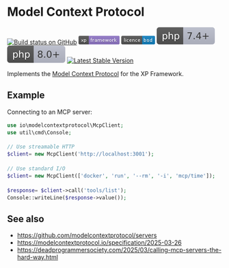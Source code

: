 Model Context Protocol
======================

[![Build status on GitHub](https://github.com/xp-forge/mcp/workflows/Tests/badge.svg)](https://github.com/xp-forge/mcp/actions)
[![XP Framework Module](https://raw.githubusercontent.com/xp-framework/web/master/static/xp-framework-badge.png)](https://github.com/xp-framework/core)
[![BSD Licence](https://raw.githubusercontent.com/xp-framework/web/master/static/licence-bsd.png)](https://github.com/xp-framework/core/blob/master/LICENCE.md)
[![Requires PHP 7.4+](https://raw.githubusercontent.com/xp-framework/web/master/static/php-7_4plus.svg)](http://php.net/)
[![Supports PHP 8.0+](https://raw.githubusercontent.com/xp-framework/web/master/static/php-8_0plus.svg)](http://php.net/)
[![Latest Stable Version](https://poser.pugx.org/xp-forge/mcp/version.svg)](https://packagist.org/packages/xp-forge/mcp)

Implements the [Model Context Protocol](https://modelcontextprotocol.io/) for the XP Framework.

Example
-------
Connecting to an MCP server:

```php
use io\modelcontextprotocol\McpClient;
use util\cmd\Console;

// Use streamable HTTP
$client= new McpClient('http://localhost:3001');

// Use standard I/O
$client= new McpClient(['docker', 'run', '--rm', '-i', 'mcp/time']);

$response= $client->call('tools/list');
Console::writeLine($response->value());
```

See also
--------
* https://github.com/modelcontextprotocol/servers
* https://modelcontextprotocol.io/specification/2025-03-26
* https://deadprogrammersociety.com/2025/03/calling-mcp-servers-the-hard-way.html